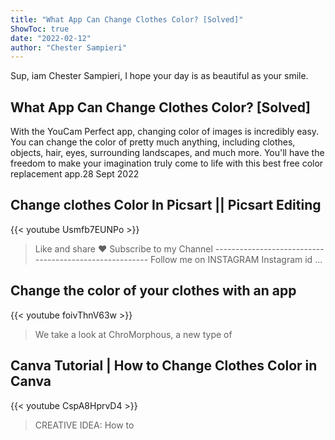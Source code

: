 ```yaml
---
title: "What App Can Change Clothes Color? [Solved]"
ShowToc: true 
date: "2022-02-12"
author: "Chester Sampieri" 
---
```


Sup, iam Chester Sampieri, I hope your day is as beautiful as your smile.
## What App Can Change Clothes Color? [Solved]
 With the YouCam Perfect app, changing color of images is incredibly easy. You can change the color of pretty much anything, including clothes, objects, hair, eyes, surrounding landscapes, and much more. You'll have the freedom to make your imagination truly come to life with this best free color replacement app.28 Sept 2022

## Change clothes Color In Picsart || Picsart Editing
{{< youtube Usmfb7EUNPo >}}
>Like and share ♥ Subscribe to my Channel ------------------------------------------------------- Follow me on INSTAGRAM Instagram id ...

## Change the color of your clothes with an app
{{< youtube foivThnV63w >}}
>We take a look at ChroMorphous, a new type of 

## Canva Tutorial | How to Change Clothes Color in Canva
{{< youtube CspA8HprvD4 >}}
>CREATIVE IDEA: How to 

